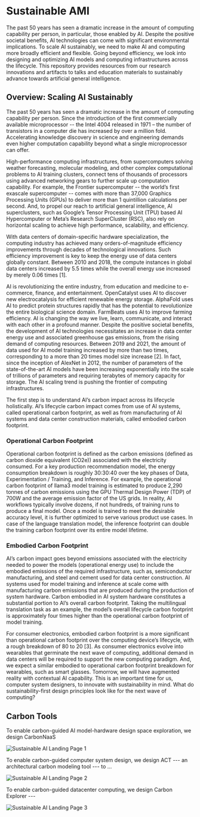 # Sustainable AMI

The past 50 years has seen a dramatic increase in the amount of computing capability per person, in particular, those enabled by AI. Despite the positive societal benefits, AI technologies can come with significant environmental implications. To scale AI sustainably, we need to make AI and computing more broadly efficient and flexible. Going beyond efficiency, we look into designing and optimizing AI models and computing infrastructures across the lifecycle. This repository provides resources from our research innovations and artifacts to talks and education materials to sustainably advance towards artificial general intelligence.

## Overview: Scaling AI Sustainably
The past 50 years has seen a dramatic increase in the amount of computing capability per person. Since the introduction of the first commercially available microprocessor -- the Intel 4004 released in 1971 – the number of transistors in a computer die has increased by over a million fold. Accelerating knowledge discovery in science and engineering demands even higher computation capability beyond what a single microprocessor can offer. 

High-performance computing infrastructures, from supercomputers solving weather forecasting, molecular modeling, and other complex computational problems to AI training clusters, connect tens of thousands of processors using advanced networking gears to further scale up computation capability. For example, the Frontier supercomputer -- the world’s first exascale supercomputer -- comes with more than 37,000 Graphics Processing Units (GPUs) to deliver more than 1 quintillion calculations per second. And, to propel our reach to artificial general intelligence, AI superclusters, such as Google’s Tensor Processing Unit (TPU) based AI Hypercomputer or Meta’s Research SuperCluster (RSC), also rely on horizontal scaling to achieve high performance, scalability, and efficiency. 

With data centers of domain-specific hardware specialization, the computing industry has achieved many orders-of-magnitude efficiency improvements through decades of technological innovations. Such efficiency improvement is key to keep the energy use of data centers globally constant. Between 2010 and 2018, the compute instances in global data centers increased by 5.5 times while the overall energy use increased by merely 0.06 times [1].    

AI is revolutionizing the entire industry, from education and medicine to e-commerce, finance, and entertainment. OpenCatalyst uses AI to discover new electrocatalysis for efficient renewable energy storage. AlphaFold uses AI to predict protein structures rapidly that has the potential to revolutionize the entire biological science domain. FarmBeats uses AI to improve farming efficiency. AI is changing the way we live, learn, communicate, and interact with each other in a profound manner. Despite the positive societal benefits, the development of AI technologies necessitates an increase in data center energy use and associated greenhouse gas emissions, from the rising demand of computing resources. Between 2019 and 2021, the amount of data used for AI model training increased by more than two times, corresponding to a more than 20 times model size increase [2]. In fact, since the inception of AlexNet in 2012, the number of parameters of the state-of-the-art AI models have been increasing exponentially into the scale of trillions of parameters and requiring terabytes of memory capacity for storage. The AI scaling trend is pushing the frontier of computing infrastructures. 

The first step is to understand AI’s carbon impact across its lifecycle holistically. AI’s lifecycle carbon impact comes from use of AI systems, called operational carbon footprint, as well as from manufacturing of AI systems and data center construction materials, called embodied carbon footprint. 

### Operational Carbon Footprint 
Operational carbon footprint is defined as the carbon emissions (defined as carbon dioxide equivalent (CO2e)) associated with the electricity consumed. For a key production recommendation model, the energy consumption breakdown is roughly 30:30:40 over the key phases of Data, Experimentation / Training, and Inference. For example, the operational carbon footprint of llama3 model training is estimated to produce 2,290 tonnes of carbon emissions using the GPU Thermal Design Power (TDP) of 700W and the average emission factor of the US grids. In reality, AI workflows typically involve dozens, if not hundreds, of training runs to produce a final model. Once a model is trained to meet the desirable accuracy level, it is further optimized to serve various product use cases. In case of the language translation model, the inference footprint can double the training carbon footprint over its entire model lifetime.

### Embodied Carbon Footprint 
AI’s carbon impact goes beyond emissions associated with the electricity needed to power the models (operational energy use) to include the embodied emissions of the required infrastructure, such as, semiconductor manufacturing, and steel and cement used for data center construction. AI systems used for model training and inference at scale come with manufacturing carbon emissions that are produced during the production of system hardware. Carbon embodied in AI system hardware constitutes a substantial portion to AI’s overall carbon footprint. Taking the multilingual translation task as an example, the model’s overall lifecycle carbon footprint is approximately four times higher than the operational carbon footprint of model training. 
 
For consumer electronics, embodied carbon footprint is a more significant than operational carbon footprint over the computing device’s lifecycle, with a rough breakdown of 80 to 20 [3]. As consumer electronics evolve into wearables that germinate the next wave of computing, additional demand in data centers will be required to support the new computing paradigm. And, we expect a similar embodied to operational carbon footprint breakdown for wearables, such as smart glasses. Tomorrow, we will have augmented reality with contextual AI capability. This is an important time for us, computer system designers, to innovate with sustainability in mind. What do sustainability-first design principles look like for the next wave of computing? 

## Carbon Tools

To enable carbon-guided AI model-hardware design space exploration, we design CarbonNaaS 

![Sustainable AI Landing Page 1](https://github.com/user-attachments/assets/914f4231-9ec8-4c6b-9386-efa3f5e5412b)

To enable carbon-guided computer system design, we design ACT --- an architectural carbon modeling tool --- to ...

![Sustainable AI Landing Page 2](https://github.com/user-attachments/assets/7f5d5314-4770-4c5a-9bf7-dd7b0b95c783)

To enable carbon-guided datacenter computing, we design Carbon Explorer --- 

![Sustainable AI Landing Page 3](https://github.com/user-attachments/assets/e6462066-0758-47c1-8f88-379b2e697f3e)
